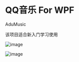 # QQ音乐 For WPF
AduMusic

该项目适合新入门学习使用

![image](https://github.com/Hero3821/AduMusic/blob/master/ScreenShot/Cover%20(2).png?raw=true)

![image](https://github.com/Hero3821/AduMusic/blob/master/ScreenShot/Cover%20(1).png?raw=true)


